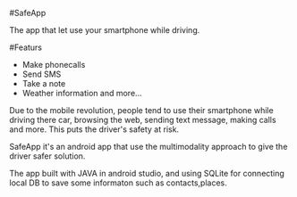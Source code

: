 #SafeApp

The app that let use your smartphone while driving.

#Featurs
- Make  phonecalls
- Send SMS
- Take a note
- Weather information
and more...

Due to the mobile revolution, people tend to use their smartphone while driving there car,
browsing the web, sending text message, making calls and more.
This puts the driver's safety at risk.

SafeApp it's an android app that use the multimodality approach to give the driver safer solution.

The app built with JAVA in android studio, and using SQLite for connecting local DB to save some informaton such as contacts,places. 
